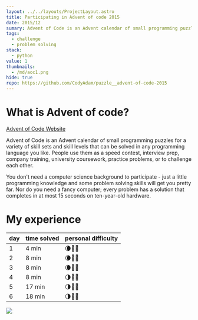 ```yaml
---
layout: ../../layouts/ProjectLayout.astro
title: Participating in Advent of code 2015
date: 2015/12
sumary: Advent of Code is an Advent calendar of small programming puzzles for a variety of skill sets and skill levels that can be solved in any programming language you like.
tags: 
  - challenge
  - problem solving
stack: 
  - python
value: 1
thumbnails: 
  - /md/aoc1.png
hide: true
repo: https://github.com/CodyAdam/puzzle__advent-of-code-2015
---
```


# What is Advent of code?

[Advent of Code Website](https://adventofcode.com)

Advent of Code is an Advent calendar of small programming puzzles for a variety of skill sets and skill levels that can be solved in any programming language you like. People use them as a speed contest, interview prep, company training, university coursework, practice problems, or to challenge each other.

You don't need a computer science background to participate - just a little programming knowledge and some problem solving skills will get you pretty far. Nor do you need a fancy computer; every problem has a solution that completes in at most 15 seconds on ten-year-old hardware.

# My experience


| day | time solved | personal difficulty |
| --- | ----------- | ------------------- |
| 1   | 4 min       | 🌘🌚🌚                 |
| 2   | 8 min       | 🌘🌚🌚                 |
| 3   | 8 min       | 🌘🌚🌚                 |
| 4   | 8 min       | 🌗🌚🌚                 |
| 5   | 17 min      | 🌗🌚🌚                 |
| 6   | 18 min      | 🌗🌚🌚                 |

![](/md/aoc2015.png)